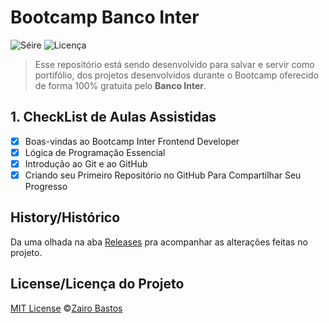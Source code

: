 # Bootcamp Banco Inter

![Séire](https://img.shields.io/static/v1?label=ZairoBastos&message=BootcampInter&color=blue)
![Licença](https://img.shields.io/badge/licence-MIT-blue.svg)

>Esse repositório está sendo desenvolvido para salvar e servir como portifólio, dos projetos desenvolvidos durante o Bootcamp oferecido de forma 100% gratuita pelo **Banco Inter**.

## 1. CheckList de Aulas Assistidas
- [x] Boas-vindas ao Bootcamp Inter Frontend Developer
- [x] Lógica de Programação Essencial 
- [x] Introdução ao Git e ao GitHub
- [x] Criando seu Primeiro Repositório no GitHub Para Compartilhar Seu Progresso
  
## History/Histórico
Da uma olhada na aba [Releases](https://github.com/omariosouto/pokedex/releases) pra acompanhar as alterações feitas no projeto.


## License/Licença do Projeto
[MIT License](./Licence) ©[Zairo Bastos](http://mariosouto.com/)